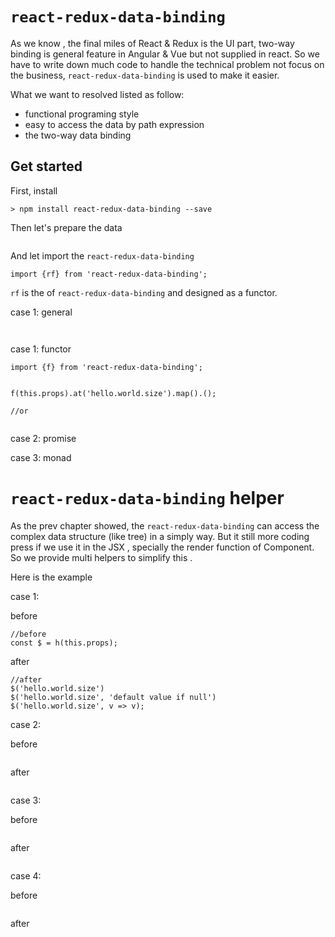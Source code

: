 # `react-redux-data-binding`


As we know , the final miles of React & Redux is the UI part, 
two-way binding is general feature in Angular & Vue but not supplied in react.
So we have to write down much code to handle the technical problem not focus on the business,
 `react-redux-data-binding` is used to make it easier.

What we want to resolved listed as follow:

* functional programing style
* easy to access the data by path expression
* the two-way data binding 


## Get started


First, install

```
> npm install react-redux-data-binding --save
```

Then let's prepare the data

```

```

And let import the `react-redux-data-binding`

```
import {rf} from 'react-redux-data-binding';
```

`rf` is the of `react-redux-data-binding` and designed as a functor.

case 1: general

```


```


case 1: functor


```
import {f} from 'react-redux-data-binding';


f(this.props).at('hello.world.size').map().();

//or


```

case 2: promise



case 3: monad




# `react-redux-data-binding` helper

As the prev chapter showed, the `react-redux-data-binding` can access the complex data structure (like tree) in a simply way.
But it still more coding press if we use it in the JSX , specially the render function of Component.
So we provide multi helpers to simplify this .

Here is the example


case 1:

before

```
//before
const $ = h(this.props);
```
after

```
//after
$('hello.world.size')
$('hello.world.size', 'default value if null')
$('hello.world.size', v => v);

```

case 2:

before
```
```

after
```
```



case 3:

before
```
```

after
```
```


case 4:

before
```
```

after
```
```
